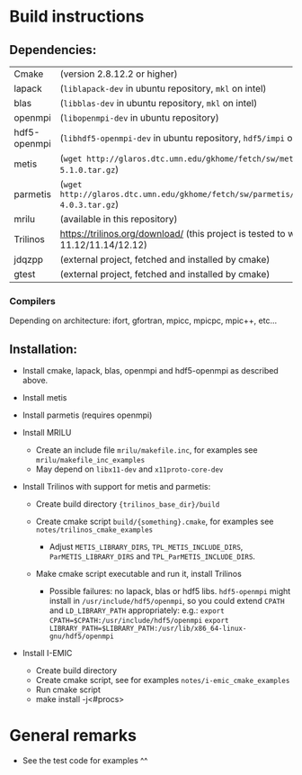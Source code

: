 # Build instructions

## Dependencies:

|                |                                                                                            |
| -------------- | ------------------------------------------------------------------------------------------ |
| Cmake          | (version 2.8.12.2 or higher)                                                               |
| lapack         | (`liblapack-dev` in ubuntu repository, `mkl` on intel)                                     |
| blas           | (`libblas-dev` in ubuntu repository, `mkl` on intel)                                       |
| openmpi        | (`libopenmpi-dev` in ubuntu repository)                                                    |
| hdf5-openmpi   | (`libhdf5-openmpi-dev` in ubuntu repository, `hdf5/impi` on intel)                         |
| metis          | (`wget http://glaros.dtc.umn.edu/gkhome/fetch/sw/metis/metis-5.1.0.tar.gz`)                |
| parmetis       | (`wget http://glaros.dtc.umn.edu/gkhome/fetch/sw/parmetis/parmetis-4.0.3.tar.gz`)          |
| mrilu          | (available in this repository)                                                             |
| Trilinos       | <https://trilinos.org/download/>  (this project is tested to work with 11.12/11.14/12.12)  |
| jdqzpp         | (external project, fetched and installed by cmake)                                         |
| gtest          | (external project, fetched and installed by cmake)                                         |

### Compilers
Depending on architecture: ifort, gfortran, mpicc, mpicpc, mpic++, etc...

## Installation:
  * Install cmake, lapack, blas, openmpi and hdf5-openmpi as described above.

  * Install metis

  * Install parmetis (requires openmpi)

  * Install MRILU
    *  Create an include file `mrilu/makefile.inc`, for examples see `mrilu/makefile_inc_examples`
    *  May depend on `libx11-dev` and `x11proto-core-dev`

  * Install Trilinos with support for metis and parmetis:
    * Create build directory `{trilinos_base_dir}/build`
    * Create cmake script `build/{something}.cmake`, for examples see `notes/trilinos_cmake_examples`
      * Adjust `METIS_LIBRARY_DIRS`, `TPL_METIS_INCLUDE_DIRS`, `ParMETIS_LIBRARY_DIRS` and `TPL_ParMETIS_INCLUDE_DIRS`.

    * Make cmake script executable and run it, install Trilinos
      * Possible failures: no lapack, blas or hdf5 libs. `hdf5-openmpi` might install in `/usr/include/hdf5/openmpi`, so you could extend `CPATH` and `LD_LIBRARY_PATH` appropriately: e.g.: `export CPATH=$CPATH:/usr/include/hdf5/openmpi` `export LIBRARY_PATH=$LIBRARY_PATH:/usr/lib/x86_64-linux-gnu/hdf5/openmpi`

  * Install I-EMIC
    * Create build directory
    * Create cmake script, see for examples `notes/i-emic_cmake_examples`
    * Run cmake script
    * make install -j<#procs>

# General remarks
- See the test code for examples ^^
